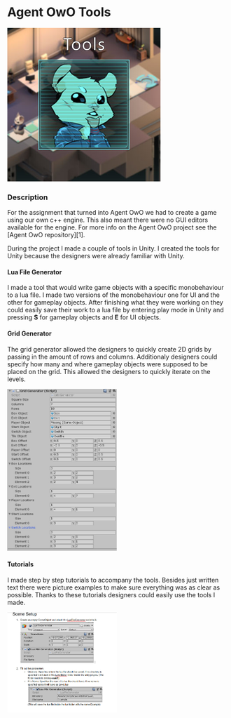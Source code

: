 # Agent OwO Tools
![](Images/tools-thumb.jpg)

### Description
For the assignment that turned into Agent OwO we had to create a game using our own c++ engine. This also meant there were no GUI editors available for the engine. For more info on the Agent OwO project see the [Agent OwO repository][1].

During the project I made a couple of tools in Unity. I created the tools for Unity because the designers were already familiar with Unity.

#### Lua File Generator
I made a tool that would write game objects with a specific monobehaviour to a lua file. I made two versions of the monobehaviour one for UI and the other for gameplay objects. After finishing what they were working on they could easily save their work to a lua file by entering play mode in Unity and pressing **S** for gameplay objects and **E** for UI objects.

#### Grid Generator
The grid generator allowed the designers to quickly create 2D grids by passing in the amount of rows and columns. Additionaly designers could specify how many and where gameplay objects were supposed to be placed on the grid. This allowed the designers to quickly iterate on the levels.

<img src="https://raw.githubusercontent.com/TristanSmeets/Agent-OwO-Tools/master/Images/Monobehaviour1.jpg" alt="Generator Example" width="250"/>

#### Tutorials
I made step by step tutorials to accompany the tools. Besides just written text there were picture examples to make sure everything was as clear as possible. Thanks to these tutorials designers could easily use the tools I made.

<img src="https://raw.githubusercontent.com/TristanSmeets/Agent-OwO-Tools/master/Images/Tutorial2.jpg" alt="Tutorial Example" width="250"/>
